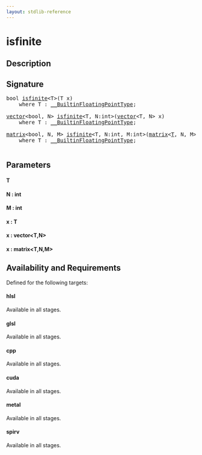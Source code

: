 ```yaml
---
layout: stdlib-reference
---
```


# isfinite

## Description





## Signature 

<pre>
<span class="code_keyword">bool</span> <a href="/stdlib-reference/global-decls/isfinite">isfinite</a>&lt;T&gt;(T <span class='code_param'>x</span>)
    <span class='code_keyword'>where</span> T : <a href="/stdlib-reference/interfaces/BuiltinFloatingPointType/index" class="code_type">__BuiltinFloatingPointType</a>;

<a href="/stdlib-reference/types/vector/index" class="code_type">vector</a>&lt;<span class="code_keyword">bool</span>, N&gt; <a href="/stdlib-reference/global-decls/isfinite">isfinite</a>&lt;T, N:<span class="code_keyword">int</span>&gt;(<a href="/stdlib-reference/types/vector/index" class="code_type">vector</a>&lt;T, N&gt; <span class='code_param'>x</span>)
    <span class='code_keyword'>where</span> T : <a href="/stdlib-reference/interfaces/BuiltinFloatingPointType/index" class="code_type">__BuiltinFloatingPointType</a>;

<a href="/stdlib-reference/types/matrix/index" class="code_type">matrix</a>&lt;<span class="code_keyword">bool</span>, N, M&gt; <a href="/stdlib-reference/global-decls/isfinite">isfinite</a>&lt;T, N:<span class="code_keyword">int</span>, M:<span class="code_keyword">int</span>&gt;(<a href="/stdlib-reference/types/matrix/index" class="code_type">matrix</a>&lt;<a href="/stdlib-reference/types/matrix/T" class="code_type">T</a>, N, M&gt; <span class='code_param'>x</span>)
    <span class='code_keyword'>where</span> T : <a href="/stdlib-reference/interfaces/BuiltinFloatingPointType/index" class="code_type">__BuiltinFloatingPointType</a>;

</pre>

## Parameters

#### T
#### N : int
#### M : int
#### x : T
#### x : vector\<T,N\>
#### x : matrix\<T,N,M\>

## Availability and Requirements

Defined for the following targets:

#### hlsl
Available in all stages.

#### glsl
Available in all stages.

#### cpp
Available in all stages.

#### cuda
Available in all stages.

#### metal
Available in all stages.

#### spirv
Available in all stages.



